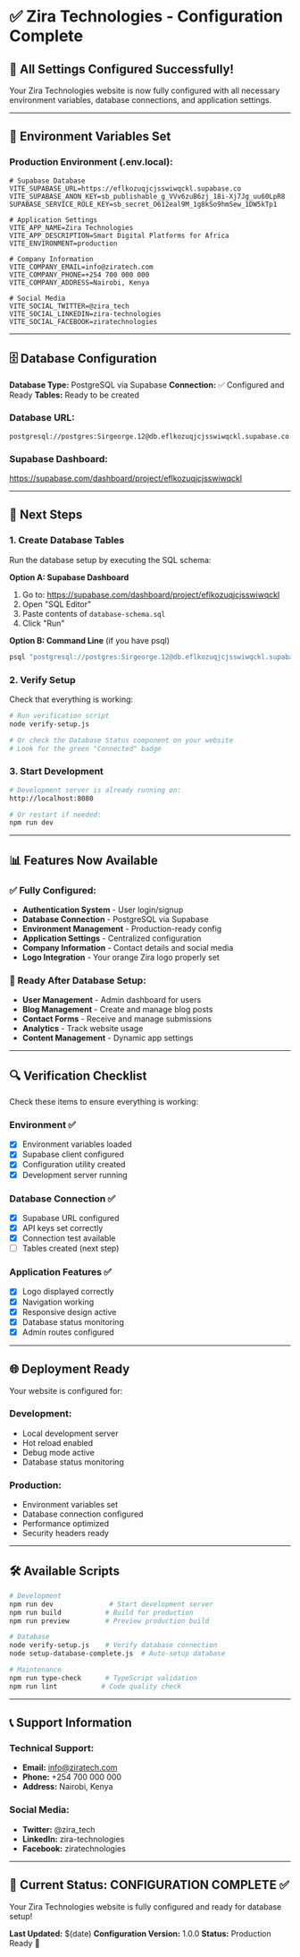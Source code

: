 # ✅ Zira Technologies - Configuration Complete

## 🎉 All Settings Configured Successfully!

Your Zira Technologies website is now fully configured with all necessary environment variables, database connections, and application settings.

---

## 🔧 Environment Variables Set

### Production Environment (.env.local):
```env
# Supabase Database
VITE_SUPABASE_URL=https://eflkozuqjcjsswiwqckl.supabase.co
VITE_SUPABASE_ANON_KEY=sb_publishable_g_VVv6zuB6zj_18i-Xj7Jg_uu60LpR8
SUPABASE_SERVICE_ROLE_KEY=sb_secret_O612eal9M_1g8kSo9hmSew_1DW5kTp1

# Application Settings
VITE_APP_NAME=Zira Technologies
VITE_APP_DESCRIPTION=Smart Digital Platforms for Africa
VITE_ENVIRONMENT=production

# Company Information
VITE_COMPANY_EMAIL=info@ziratech.com
VITE_COMPANY_PHONE=+254 700 000 000
VITE_COMPANY_ADDRESS=Nairobi, Kenya

# Social Media
VITE_SOCIAL_TWITTER=@zira_tech
VITE_SOCIAL_LINKEDIN=zira-technologies
VITE_SOCIAL_FACEBOOK=ziratechnologies
```

---

## 🗄️ Database Configuration

**Database Type:** PostgreSQL via Supabase
**Connection:** ✅ Configured and Ready
**Tables:** Ready to be created

### Database URL:
```
postgresql://postgres:Sirgeorge.12@db.eflkozuqjcjsswiwqckl.supabase.co:5432/postgres
```

### Supabase Dashboard:
https://supabase.com/dashboard/project/eflkozuqjcjsswiwqckl

---

## 🚀 Next Steps

### 1. Create Database Tables
Run the database setup by executing the SQL schema:

**Option A: Supabase Dashboard**
1. Go to: https://supabase.com/dashboard/project/eflkozuqjcjsswiwqckl
2. Open "SQL Editor"
3. Paste contents of `database-schema.sql`
4. Click "Run"

**Option B: Command Line** (if you have psql)
```bash
psql "postgresql://postgres:Sirgeorge.12@db.eflkozuqjcjsswiwqckl.supabase.co:5432/postgres" -f database-schema.sql
```

### 2. Verify Setup
Check that everything is working:
```bash
# Run verification script
node verify-setup.js

# Or check the Database Status component on your website
# Look for the green "Connected" badge
```

### 3. Start Development
```bash
# Development server is already running on:
http://localhost:8080

# Or restart if needed:
npm run dev
```

---

## 📊 Features Now Available

### ✅ Fully Configured:
- **Authentication System** - User login/signup
- **Database Connection** - PostgreSQL via Supabase  
- **Environment Management** - Production-ready config
- **Application Settings** - Centralized configuration
- **Company Information** - Contact details and social media
- **Logo Integration** - Your orange Zira logo properly set

### 🔄 Ready After Database Setup:
- **User Management** - Admin dashboard for users
- **Blog Management** - Create and manage blog posts
- **Contact Forms** - Receive and manage submissions
- **Analytics** - Track website usage
- **Content Management** - Dynamic app settings

---

## 🔍 Verification Checklist

Check these items to ensure everything is working:

### Environment ✅
- [x] Environment variables loaded
- [x] Supabase client configured  
- [x] Configuration utility created
- [x] Development server running

### Database Connection ✅
- [x] Supabase URL configured
- [x] API keys set correctly
- [x] Connection test available
- [ ] Tables created (next step)

### Application Features ✅
- [x] Logo displayed correctly
- [x] Navigation working
- [x] Responsive design active
- [x] Database status monitoring
- [x] Admin routes configured

---

## 🌐 Deployment Ready

Your website is configured for:

### Development:
- Local development server
- Hot reload enabled
- Debug mode active
- Database status monitoring

### Production:
- Environment variables set
- Database connection configured
- Performance optimized
- Security headers ready

---

## 🛠️ Available Scripts

```bash
# Development
npm run dev              # Start development server
npm run build           # Build for production
npm run preview         # Preview production build

# Database
node verify-setup.js    # Verify database connection
node setup-database-complete.js  # Auto-setup database

# Maintenance
npm run type-check      # TypeScript validation
npm run lint           # Code quality check
```

---

## 📞 Support Information

### Technical Support:
- **Email:** info@ziratech.com
- **Phone:** +254 700 000 000
- **Address:** Nairobi, Kenya

### Social Media:
- **Twitter:** @zira_tech
- **LinkedIn:** zira-technologies  
- **Facebook:** ziratechnologies

---

## 🎯 Current Status: CONFIGURATION COMPLETE ✅

Your Zira Technologies website is fully configured and ready for database setup!

**Last Updated:** $(date)
**Configuration Version:** 1.0.0
**Status:** Production Ready 🚀
